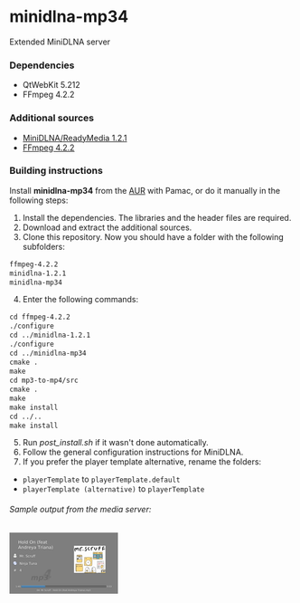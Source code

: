 # minidlna-mp34
Extended MiniDLNA server

### Dependencies
- QtWebKit 5.212
- FFmpeg 4.2.2

### Additional sources
- [MiniDLNA/ReadyMedia 1.2.1](https://downloads.sourceforge.net/project/minidlna/minidlna/1.2.1/minidlna-1.2.1.tar.gz)
- [FFmpeg 4.2.2](https://ffmpeg.org/releases/ffmpeg-4.2.2.tar.bz2)

### Building instructions
Install **minidlna-mp34** from the [AUR](https://aur.archlinux.org/packages/minidlna-mp34) with Pamac, or do it manually in the following steps:
1. Install the dependencies. The libraries and the header files are required.
2. Download and extract the additional sources.
3. Clone this repository. Now you should have a folder with the following subfolders:
```
ffmpeg-4.2.2
minidlna-1.2.1
minidlna-mp34
```
4. Enter the following commands:
```
cd ffmpeg-4.2.2
./configure
cd ../minidlna-1.2.1
./configure
cd ../minidlna-mp34
cmake .
make
cd mp3-to-mp4/src
cmake .
make
make install
cd ../..
make install
```
5. Run *post_install.sh* if it wasn't done automatically.
6. Follow the general configuration instructions for MiniDLNA.
7. If you prefer the player template alternative, rename the folders:
- ```playerTemplate``` to ```playerTemplate.default```
- ```playerTemplate (alternative)``` to ```playerTemplate```

###### Sample output from the media server:
[![alt text](sample.png "Sample output from the media server")](https://www.youtube.com/watch?v=HVl2U0VPAU0)
